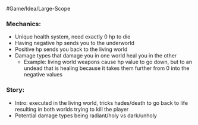 #Game/Idea/Large-Scope 

### Mechanics:
- Unique health system, need exactly 0 hp to die
- Having negative hp sends you to the underworld
- Positive hp sends you back to the living world
- Damage types that damage you in one world heal you in the other
	- Example: living world weapons cause hp value to go down, but to an undead that is healing because it takes them further from 0 into the negative values
### Story:
- Intro: executed in the living world, tricks hades/death to go back to life resulting in both worlds trying to kill the player
- Potential damage types being radiant/holy vs dark/unholy